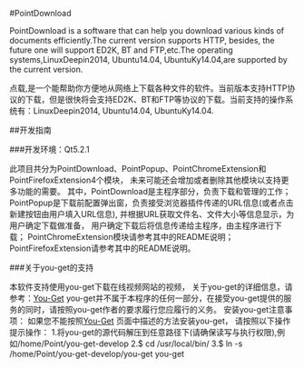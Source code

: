 #PointDownload

PointDownload is a software that can help you download various kinds of documents efficiently.The current version supports HTTP, besides, the future one will support ED2K, BT and FTP,etc.The operating systems,LinuxDeepin2014, Ubuntu14.04, UbuntuKy14.04,are supported by the current version.

点载,是一个能帮助你方便地从网络上下载各种文件的软件。当前版本支持HTTP协议的下载，但是很快将会支持ED2K、BT和FTP等协议的下载。当前支持的操作系统有：LinuxDeepin2014, Ubuntu14.04, UbuntuKy14.04.


##开发指南

###开发环境：Qt5.2.1

此项目共分为PointDownload、PointPopup、PointChromeExtension和PointFirefoxExtension4个模块，
未来可能还会增加或者删除其他模块以支持更多功能的需要。
其中，PointDownload是主程序部分，负责下载和管理的工作；
PointPopup是下载前配置弹出窗，负责接受浏览器插件传递的URL信息(或者点击新建按钮由用户填入URL信息),
并根据URL获取文件名、文件大小等信息显示，为用户确定下载做准备，
用户确定下载后将信息传递给主程序，由主程序进行下载；
PointChromeExtension模块请参考其中的README说明；
PointFirefoxExtension请参考其中的README说明。

###关于you-get的支持

本软件支持使用you-get下载在线视频网站的视频，
关于you-get的详细信息，请参考：[You-Get](https://github.com/soimort/you-get) 
you-get并不属于本程序的任何一部分，在接受you-get提供的服务的同时，请按照you-get作者的要求履行您应履行的义务。
安装you-get注意事项：
如果您不能按照[You-Get](https://github.com/soimort/you-get) 页面中描述的方法安装you-get，
请按照以下操作提示操作：
1.将you-get的源代码解压到任意路径下(请确保读写与执行权限),例如/home/Point/you-get-develop
2.$ cd /usr/local/bin/
3.$ ln -s /home/Point/you-get-develop/you-get you-get
